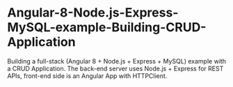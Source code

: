 # Angular-8-Node.js-Express-MySQL-example-Building-CRUD-Application
Building a full-stack (Angular 8 + Node.js + Express + MySQL) example with a CRUD Application. The back-end server uses Node.js + Express for REST APIs, front-end side is an Angular App with HTTPClient.
